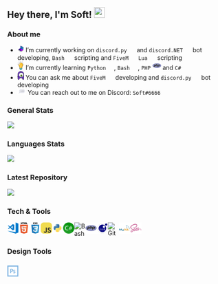 <h2> Hey there, I'm Soft! <img src="https://media.discordapp.net/attachments/805366110685626378/842262646946136064/corazon.gif" width="25" height="25"></h2>


<div>
<h3> About me</h3>

- <img src="assets/laptop.png" width="15" height="15"> I’m currently working on `discord.py` <img src="https://media.discordapp.net/attachments/805366110685626378/842263502809858078/Discord.png" width="15" height="15"> and `discord.NET` <img src="https://media.discordapp.net/attachments/805366110685626378/842263502809858078/Discord.png" width="15" height="15"> bot developing, `Bash` <img src="https://media.discordapp.net/attachments/805366110685626378/846966367973801984/kisspng-bash-scalable-vector-graphics-logo-printf-format-s-5c75b46c5b6d18.7134179615512177723745.png" width="15" height="15"> scripting and `FiveM` <img src="https://media.discordapp.net/attachments/805366110685626378/842263916646105118/FiveM.png" width="15" height="15"> `Lua` <img src="https://media.discordapp.net/attachments/805366110685626378/842263732900855818/lua.png" width="15" height="15"> scripting
- <img src="assets/lightbulb.png" width="15" height="20"> I’m currently learning `Python` <img src="https://media.discordapp.net/attachments/805366110685626378/842264410206109706/python.png" width="15" height="15">, `Bash` <img src="https://media.discordapp.net/attachments/805366110685626378/846966367973801984/kisspng-bash-scalable-vector-graphics-logo-printf-format-s-5c75b46c5b6d18.7134179615512177723745.png" width="15" height="15">, `PHP` <img alt="PHP" width="20" height="20" src="https://raw.githubusercontent.com/github/explore/80688e429a7d4ef2fca1e82350fe8e3517d3494d/topics/php/php.png"/> and `C#` <img src="https://media.discordapp.net/attachments/805366110685626378/842264655048867840/csharp.png" width="12.5" height="15">
- <img src="assets/question.png" width="15" height="20"> You can ask me about `FiveM` <img src="https://media.discordapp.net/attachments/805366110685626378/842263916646105118/FiveM.png" width="15" height="15"> developing and `discord.py` <img src="https://media.discordapp.net/attachments/805366110685626378/842263502809858078/Discord.png" width="15" height="15"> bot developing
- <img src="assets/message.gif" width="20" height="15"> You can reach out to me on Discord: `Soft#6666` <img src="https://media.discordapp.net/attachments/805366110685626378/842263502809858078/Discord.png" width="15" height="15">
</div>

<div>
<h3> General Stats</h3>

![](https://github-readme-stats.vercel.app/api?username=ssooftt&show_icons=true)
</div>

<div>
<h3> Languages Stats</h3>

![](https://github-readme-stats.vercel.app/api/top-langs/?username=ssooftt&layout=compact)
</div>

<div>
<h3> Latest Repository</h3>

[![](https://github-readme-stats.vercel.app/api/pin/?username=ssooftt&repo=Soft-AntiBug)](https://github.com/ssooftt/Soft-AntiBug)
</div>

<div>
<h3> Tech & Tools</h3>

<img align="left" alt="Visual Studio Code" width="26px" src="https://raw.githubusercontent.com/github/explore/80688e429a7d4ef2fca1e82350fe8e3517d3494d/topics/visual-studio-code/visual-studio-code.png"/>
<img align="left" alt="HTML5" width="26px" src="https://raw.githubusercontent.com/github/explore/80688e429a7d4ef2fca1e82350fe8e3517d3494d/topics/html/html.png"/>
<img align="left" alt="CSS3" width="26px" src="https://raw.githubusercontent.com/github/explore/80688e429a7d4ef2fca1e82350fe8e3517d3494d/topics/css/css.png"/>
<img align="left" alt="JavaScript" width="26px" src="https://raw.githubusercontent.com/github/explore/80688e429a7d4ef2fca1e82350fe8e3517d3494d/topics/javascript/javascript.png" style="border-radius: 7px;"/>
<img align="left" alt="Python" width="26px" src="https://raw.githubusercontent.com/github/explore/80688e429a7d4ef2fca1e82350fe8e3517d3494d/topics/python/python.png"/>
<img align="left" alt="C#" width="26px" src="https://raw.githubusercontent.com/github/explore/80688e429a7d4ef2fca1e82350fe8e3517d3494d/topics/csharp/csharp.png"/>
<img align="left" alt="Bash" width="26px" src="https://media.discordapp.net/attachments/805366110685626378/846966367973801984/kisspng-bash-scalable-vector-graphics-logo-printf-format-s-5c75b46c5b6d18.7134179615512177723745.png"/>
<img align="left" alt="PHP" width="26px" src="https://raw.githubusercontent.com/github/explore/80688e429a7d4ef2fca1e82350fe8e3517d3494d/topics/php/php.png"/>
<img align="left" alt="Lua" width="26px" src="https://raw.githubusercontent.com/github/explore/80688e429a7d4ef2fca1e82350fe8e3517d3494d/topics/lua/lua.png"/>
<img align="left" alt="Git" width="26px" src="https://www.vectorlogo.zone/logos/git-scm/git-scm-icon.svg"/>
<img align="left" alt="MySql" width="26px" src="https://raw.githubusercontent.com/devicons/devicon/master/icons/mysql/mysql-original-wordmark.svg"/>
<img align="left" alt="Sass" width="26px" src="https://raw.githubusercontent.com/devicons/devicon/master/icons/sass/sass-original.svg"/>
</div>

<div>
<br><br><h3>Design Tools<h3>

<a href="https://www.photoshop.com/en" target="_blank"><img src="https://raw.githubusercontent.com/devicons/devicon/master/icons/photoshop/photoshop-line.svg" alt="photoshop" width="26px"/></a>
</div>